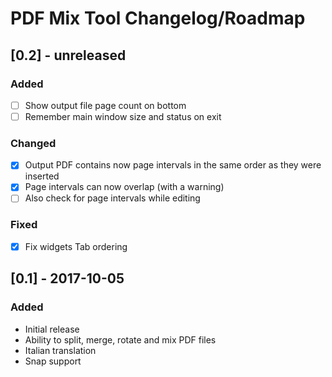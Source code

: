 # PDF Mix Tool Changelog/Roadmap

## [0.2] - unreleased
### Added
- [ ] Show output file page count on bottom
- [ ] Remember main window size and status on exit

### Changed
- [x] Output PDF contains now page intervals in the same order as they were inserted
- [x] Page intervals can now overlap (with a warning)
- [ ] Also check for page intervals while editing

### Fixed
- [x] Fix widgets Tab ordering

## [0.1] - 2017-10-05
### Added
- Initial release
- Ability to split, merge, rotate and mix PDF files
- Italian translation
- Snap support
